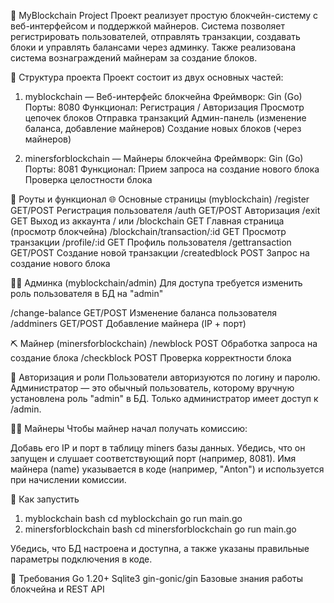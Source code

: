 🧾 MyBlockchain Project
Проект реализует простую блокчейн-систему с веб-интерфейсом и поддержкой майнеров.
Система позволяет регистрировать пользователей, отправлять транзакции, создавать блоки и управлять балансами через админку. Также реализована система вознаграждений майнерам за создание блоков.

📁 Структура проекта
Проект состоит из двух основных частей:

1. myblockchain — Веб-интерфейс блокчейна
Фреймворк: Gin (Go)
Порты: 8080
Функционал:
Регистрация / Авторизация
Просмотр цепочек блоков
Отправка транзакций
Админ-панель (изменение баланса, добавление майнеров)
Создание новых блоков (через майнеров)

3. minersforblockchain — Майнеры блокчейна
Фреймворк: Gin (Go)
Порты: 8081
Функционал:
Прием запроса на создание нового блока
Проверка целостности блока

🧪 Роуты и функционал
🌐 Основные страницы (myblockchain)
/register
GET/POST
Регистрация пользователя
/auth
GET/POST
Авторизация
/exit
GET
Выход из аккаунта
/
или
/blockchain
GET
Главная страница (просмотр блокчейна)
/blockchain/transaction/:id
GET
Просмотр транзакции
/profile/:id
GET
Профиль пользователя
/gettransaction
GET/POST
Создание новой транзакции
/createdblock
POST
Запрос на создание нового блока

👨‍💻 Админка (myblockchain/admin)
Для доступа требуется изменить роль пользователя в БД на "admin" 

/change-balance
GET/POST
Изменение баланса пользователя
/addminers
GET/POST
Добавление майнера (IP + порт)

⛏️ Майнер (minersforblockchain)
/newblock
POST
Обработка запроса на создание блока
/checkblock
POST
Проверка корректности блока

🔐 Авторизация и роли
Пользователи авторизуются по логину и паролю.
Администратор — это обычный пользователь, которому вручную установлена роль "admin" в БД.
Только администратор имеет доступ к /admin.

🧑‍🌾 Майнеры
Чтобы майнер начал получать комиссию:

Добавь его IP и порт в таблицу miners базы данных.
Убедись, что он запущен и слушает соответствующий порт (например, 8081).
Имя майнера (name) указывается в коде (например, "Anton") и используется при начислении комиссии.

🚀 Как запустить
1. myblockchain
bash
cd myblockchain
go run main.go
2. minersforblockchain
bash
cd minersforblockchain
go run main.go

Убедись, что БД настроена и доступна, а также указаны правильные параметры подключения в коде. 

🧰 Требования
Go 1.20+
Sqlite3
gin-gonic/gin
Базовые знания работы блокчейна и REST API
